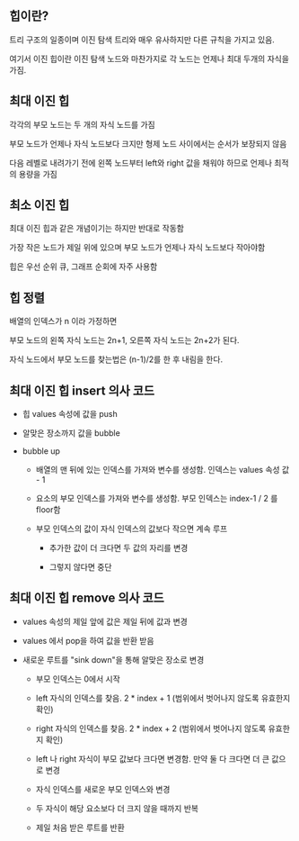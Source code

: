 ## 힙이란?

트리 구조의 일종이며 이진 탐색 트리와 매우 유사하지만 다른 규칙을 가지고 있음.

여기서 이진 힙이란 이진 탐색 노드와 마찬가지로 각 노드는 언제나 최대 두개의 자식을 가짐.

## 최대 이진 힙

각각의 부모 노드는 두 개의 자식 노드를 가짐

부모 노드가 언제나 자식 노드보다 크지만 형제 노드 사이에서는 순서가 보장되지 않음

다음 레벨로 내려가기 전에 왼쪽 노드부터 left와 right 값을 채워야 하므로 언제나 최적의 용량을 가짐

## 최소 이진 힙

최대 이진 힙과 같은 개념이기는 하지만 반대로 작동함

가장 작은 노드가 제일 위에 있으며 부모 노드가 언제나 자식 노드보다 작아야함

힙은 우선 순위 큐, 그래프 순회에 자주 사용함

## 힙 정렬

배열의 인덱스가 n 이라 가정하면

부모 노드의 왼쪽 자식 노드는 2n+1, 오른쪽 자식 노드는 2n+2가 된다.

자식 노드에서 부모 노드를 찾는법은 (n-1)/2를 한 후 내림을 한다.

## 최대 이진 힙 insert 의사 코드

- 힙 values 속성에 값을 push

- 알맞은 장소까지 값을 bubble

- bubble up

  - 배열의 맨 뒤에 있는 인덱스를 가져와 변수를 생성함. 인덱스는 values 속성 값 - 1

  - 요소의 부모 인덱스를 가져와 변수를 생성함. 부모 인덱스는 index-1 / 2 를 floor함

  - 부모 인덱스의 값이 자식 인덱스의 값보다 작으면 계속 루프

    - 추가한 값이 더 크다면 두 값의 자리를 변경

    - 그렇지 않다면 중단

## 최대 이진 힙 remove 의사 코드

- values 속성의 제일 앞에 값은 제일 뒤에 값과 변경

- values 에서 pop을 하여 값을 반환 받음

- 새로운 루트를 "sink down"을 통해 알맞은 장소로 변경

  - 부모 인덱스는 0에서 시작

  - left 자식의 인덱스를 찾음. 2 \* index + 1 (범위에서 벗어나지 않도록 유효한지 확인)

  - right 자식의 인덱스를 찾음. 2 \* index + 2 (범위에서 벗어나지 않도록 유효한지 확인)

  - left 나 right 자식이 부모 값보다 크다면 변경함. 만약 둘 다 크다면 더 큰 값으로 변경

  - 자식 인덱스를 새로운 부모 인덱스와 변경

  - 두 자식이 해당 요소보다 더 크지 않을 때까지 반복

  - 제일 처음 받은 루트를 반환
